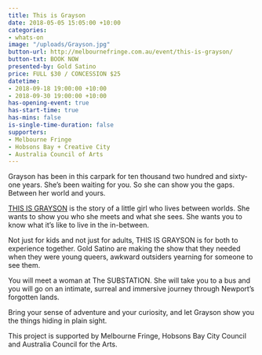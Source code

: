 ```yaml
---
title: This is Grayson
date: 2018-05-05 15:05:00 +10:00
categories:
- whats-on
image: "/uploads/Grayson.jpg"
button-url: http://melbournefringe.com.au/event/this-is-grayson/
button-txt: BOOK NOW
presented-by: Gold Satino
price: FULL $30 / CONCESSION $25
datetime:
- 2018-09-18 19:00:00 +10:00
- 2018-09-30 19:00:00 +10:00
has-opening-event: true
has-start-time: true
has-mins: false
is-single-time-duration: false
supporters:
- Melbourne Fringe
- Hobsons Bay + Creative City
- Australia Council of Arts
---
```


Grayson has been in this carpark for ten thousand two hundred and sixty-one years. She’s been waiting for you. So she can show you the gaps. Between her world and yours.

[THIS IS GRAYSON](http://melbournefringe.com.au/event/this-is-grayson/) is the story of a little girl who lives between worlds. She wants to show you who she meets and what she sees. She wants you to know what it’s like to live in the in-between.

Not just for kids and not just for adults, THIS IS GRAYSON is for both to experience together. Gold Satino are making the show that they needed when they were young queers, awkward outsiders yearning for someone to see them.

You will meet a woman at The SUBSTATION. She will take you to a bus and you will go on an intimate, surreal and immersive journey through Newport’s forgotten lands.

Bring your sense of adventure and your curiosity, and let Grayson show you the things hiding in plain sight.

This project is supported by Melbourne Fringe, Hobsons Bay City Council and Australia Council for the Arts.
